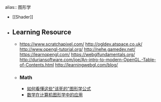 alias:: 图形学

- [[Shader]]
- ## Learning Resource
	- https://www.scratchapixel.com/
	  http://ogldev.atspace.co.uk/
	  http://www.opengl-tutorial.org/
	  http://nehe.gamedev.net/
	  https://learnopengl.com/
	  https://webglfundamentals.org/
	  http://duriansoftware.com/joe/An-intro-to-modern-OpenGL.-Table-of-Contents.html
	  http://learningwebgl.com/blog/
	- ### Math
		- [如何看懂这些"该死的"图形学公式](https://zhuanlan.zhihu.com/p/21489591)
		- [数学在计算机图形学中的应用](http://staff.ustc.edu.cn/~lgliu/Resources/CG/Math_for_CG_Turk_CN.htm)